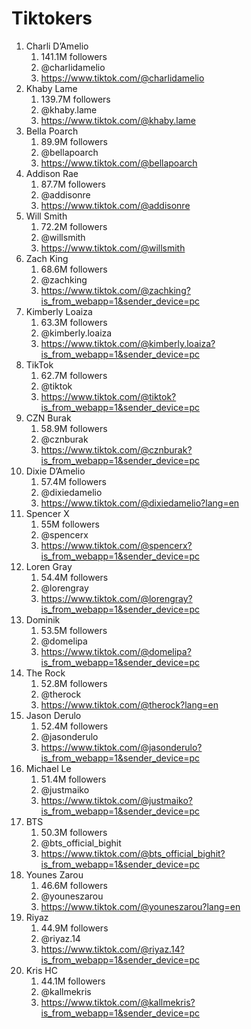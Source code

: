 
Tiktokers
=========

1. Charli D’Amelio
    1. 141.1M followers
    2. @charlidamelio
    3. https://www.tiktok.com/@charlidamelio
2. Khaby Lame
    1. 139.7M followers
    2. @khaby.lame
    3. https://www.tiktok.com/@khaby.lame
3. Bella Poarch
    1. 89.9M followers
    2. @bellapoarch
    3. https://www.tiktok.com/@bellapoarch
4. Addison Rae
    1. 87.7M followers
    2. @addisonre
    3. https://www.tiktok.com/@addisonre
5. Will Smith
    1. 72.2M followers
    2. @willsmith
    3. https://www.tiktok.com/@willsmith
6. Zach King
    1. 68.6M followers
    2. @zachking
    3. https://www.tiktok.com/@zachking?is_from_webapp=1&sender_device=pc
7. Kimberly Loaiza
    1. 63.3M followers
    2. @kimberly.loaiza
    3. https://www.tiktok.com/@kimberly.loaiza?is_from_webapp=1&sender_device=pc
8. TikTok
    1. 62.7M followers
    2. @tiktok
    3. https://www.tiktok.com/@tiktok?is_from_webapp=1&sender_device=pc
9. CZN Burak
    1. 58.9M followers
    2. @cznburak
    3. https://www.tiktok.com/@cznburak?is_from_webapp=1&sender_device=pc
10. Dixie D’Amelio
    1. 57.4M followers
    2. @dixiedamelio
    3. https://www.tiktok.com/@dixiedamelio?lang=en
11. Spencer X
    1. 55M followers
    2. @spencerx
    3. https://www.tiktok.com/@spencerx?is_from_webapp=1&sender_device=pc
12. Loren Gray
    1. 54.4M followers
    2. @lorengray
    3. https://www.tiktok.com/@lorengray?is_from_webapp=1&sender_device=pc
13. Dominik
    1. 53.5M followers
    2. @domelipa
    3. https://www.tiktok.com/@domelipa?is_from_webapp=1&sender_device=pc
14. The Rock
    1. 52.8M followers
    2. @therock
    3. https://www.tiktok.com/@therock?lang=en
15. Jason Derulo
    1. 52.4M followers
    2. @jasonderulo
    3. https://www.tiktok.com/@jasonderulo?is_from_webapp=1&sender_device=pc
16. Michael Le
    1. 51.4M followers
    2. @justmaiko
    3. https://www.tiktok.com/@justmaiko?is_from_webapp=1&sender_device=pc
17. BTS
    1. 50.3M followers
    2. @bts_official_bighit
    3. https://www.tiktok.com/@bts_official_bighit?is_from_webapp=1&sender_device=pc
18. Younes Zarou
    1. 46.6M followers
    2. @youneszarou
    3. https://www.tiktok.com/@youneszarou?lang=en
19. Riyaz
    1. 44.9M followers
    2. @riyaz.14
    3. https://www.tiktok.com/@riyaz.14?is_from_webapp=1&sender_device=pc
20. Kris HC
    1. 44.1M followers
    2. @kallmekris
    3. https://www.tiktok.com/@kallmekris?is_from_webapp=1&sender_device=pc
